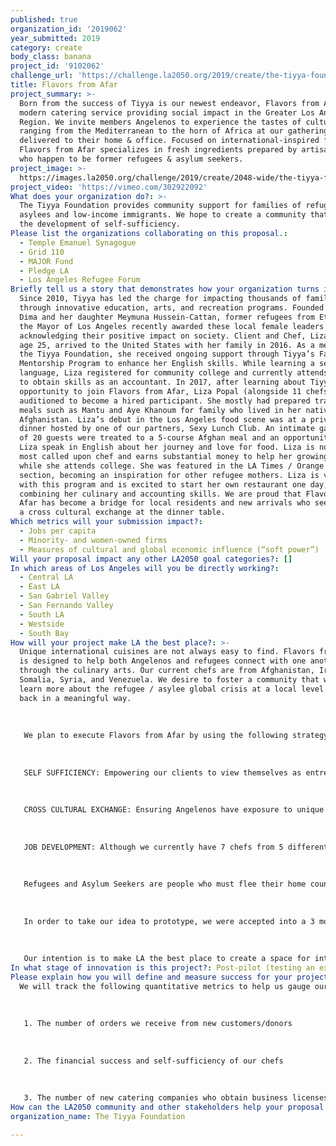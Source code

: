 ```yaml
---
published: true
organization_id: '2019062'
year_submitted: 2019
category: create
body_class: banana
project_id: '9102062'
challenge_url: 'https://challenge.la2050.org/2019/create/the-tiyya-foundation/'
title: Flavors from Afar
project_summary: >-
  Born from the success of Tiyya is our newest endeavor, Flavors from Afar, a
  modern catering service providing social impact in the Greater Los Angeles
  Region. We invite members Angelenos to experience the tastes of cultures
  ranging from the Mediterranean to the horn of Africa at our gatherings or
  delivered to their home & office. Focused on international-inspired food,
  Flavors from Afar specializes in fresh ingredients prepared by artisan chefs
  who happen to be former refugees & asylum seekers.
project_image: >-
  https://images.la2050.org/challenge/2019/create/2048-wide/the-tiyya-foundation.jpg
project_video: 'https://vimeo.com/302922092'
What does your organization do?: >-
  The Tiyya Foundation provides community support for families of refugees,
  asylees and low-income immigrants. We hope to create a community that fosters
  the development of self-sufficiency.
Please list the organizations collaborating on this proposal.:
  - Temple Emanuel Synagogue
  - Grid 110
  - MAJOR Fund
  - Pledge LA
  - Los Angeles Refugee Forum
Briefly tell us a story that demonstrates how your organization turns inspiration into impact.: >-
  Since 2010, Tiyya has led the charge for impacting thousands of families
  through innovative education, arts, and recreation programs. Founded by Owliya
  Dima and her daughter Meymuna Hussein-Cattan, former refugees from Ethiopia,
  the Mayor of Los Angeles recently awarded these local female leaders by
  acknowledging their positive impact on society. Client and Chef, Liza Popal,
  age 25, arrived to the United States with her family in 2016. As a member of
  the Tiyya Foundation, she received ongoing support through Tiyya’s Family
  Mentorship Program to enhance her English skills. While learning a second
  language, Liza registered for community college and currently attends classes
  to obtain skills as an accountant. In 2017, after learning about Tiyya’s job
  opportunity to join Flavors from Afar, Liza Popal (alongside 11 chefs)
  auditioned to become a hired participant. She mostly had prepared traditional
  meals such as Mantu and Aye Khanoum for family who lived in her native
  Afghanistan. Liza’s debut in the Los Angeles food scene was at a private
  dinner hosted by one of our partners, Sexy Lunch Club. An intimate gathering
  of 20 guests were treated to a 5-course Afghan meal and an opportunity to hear
  Liza speak in English about her journey and love for food. Liza is now Tiyya’s
  most called upon chef and earns substantial money to help her growing family
  while she attends college. She was featured in the LA Times / Orange County
  section, becoming an inspiration for other refugee mothers. Liza is very happy
  with this program and is excited to start her own restaurant one day,
  combining her culinary and accounting skills. We are proud that Flavors from
  Afar has become a bridge for local residents and new arrivals who seek to have
  a cross cultural exchange at the dinner table.
Which metrics will your submission impact?:
  - Jobs per capita
  - Minority- and women-owned firms
  - Measures of cultural and global economic influence (“soft power”)
Will your proposal impact any other LA2050 goal categories?: []
In which areas of Los Angeles will you be directly working?:
  - Central LA
  - East LA
  - San Gabriel Valley
  - San Fernando Valley
  - South LA
  - Westside
  - South Bay
How will your project make LA the best place?: >-
  Unique international cuisines are not always easy to find. Flavors from Afar
  is designed to help both Angelenos and refugees connect with one another
  through the culinary arts. Our current chefs are from Afghanistan, Iraq,
  Somalia, Syria, and Venezuela. We desire to foster a community that wishes to
  learn more about the refugee / asylee global crisis at a local level and give
  back in a meaningful way. 
   
   
   
   We plan to execute Flavors from Afar by using the following strategy:
   
   
   
   SELF SUFFICIENCY: Empowering our clients to view themselves as entrepreneurs and providing them with access to resources and opportunities to utilize their existing culinary skills. 
   
   
   
   CROSS CULTURAL EXCHANGE: Ensuring Angelenos have exposure to unique cultural foods through experiential dining. Our private gatherings include a 5 course dinner and storytelling by one of our featured Chefs. Guests are encouraged to ask questions about the refugee journey and learn more about the beauty of each recipe. Additionally, we provide delivery to those who want to try new flavors without leaving the comforts of their home or office. 
   
   
   
   JOB DEVELOPMENT: Although we currently have 7 chefs from 5 different countries, we know that by scaling our vision we can create paid positions that include, but not limited to; wait staff, delivery drivers, bussers, outreach coordinators, job training coaches, event planners, etc. By serving the Greater Los Angeles Region through catering, we ensure job opportunities are available to people across the county without being tied to a single storefront. 
   
   
   
   Refugees and Asylum Seekers are people who must flee their home country to preserve their lives and freedom. Upon arrival to LA, all of our clients are living below poverty level when enrolling with Tiyya. None of our participants exceed 30% of the Area Median Income. By developing their existing talents and encouraging entrepreneurship, it benefits LA both economically and morally. 
   
   
   
   In order to take our idea to prototype, we were accepted into a 3 month program with Grid 110. Flavors from Afar was piloted in 2018. After serving nearly 300 customers through our soft launch our next stage of development would be to secure a minimum of 10 chefs and 5 kitchen spaces in the Greater Los Angeles Region.
   
   
   
   Our intention is to make LA the best place to create a space for international cuisine that brings communities together. This new social connectedness around food will increase opportunities for employment and generate income for refugees starting a new life in the United States. Flavors from Afar’s delivery and catering style is compatible to LA’s goals because we provide opportunities for new immigrant entrepreneurs without the cost of real estate. Prioritizing the culinary arts via international cuisines provides our chefs with a creative opportunity to experiment with their dishes more freely and establish small businesses without taking high risk.
In what stage of innovation is this project?: Post-pilot (testing an expansion of concept after initially successful pilot)
Please explain how you will define and measure success for your project.: |-
  We will track the following quantitative metrics to help us gauge our success:
   
   
   
   1. The number of orders we receive from new customers/donors
   
   
   
   2. The financial success and self-sufficiency of our chefs 
   
   
   
   3. The number of new catering companies who obtain business licenses as a result of Flavors from Afar
How can the LA2050 community and other stakeholders help your proposal succeed?: []
organization_name: The Tiyya Foundation

---
```


